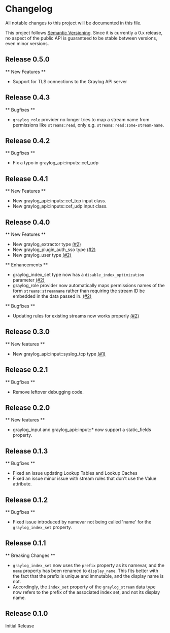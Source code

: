 # Changelog

All notable changes to this project will be documented in this file.

This project follows [Semantic Versioning](https://semver.org/). Since it is
currently a 0.x release, no aspect of the public API is guaranteed to be stable
between versions, even minor versions.

## Release 0.5.0
** New Features **
* Support for TLS connections to the Graylog API server

## Release 0.4.3
** Bugfixes **
* `graylog_role` provider no longer tries to map a stream name from permissions
  like `streams:read`, only e.g. `streams:read:some-stream-name`.

## Release 0.4.2
** Bugfixes **
* Fix a typo in graylog_api::inputs::cef_udp

## Release 0.4.1
** New Features **
* New graylog_api::inputs::cef_tcp input class.
* New graylog_api::inputs::cef_udp input class.

## Release 0.4.0
** New Features **
* New graylog_extractor type [(#2)](https://github.com/magicmemories/puppet-graylog_api/pull/2)
* New graylog_plugin_auth_sso type [(#2)](https://github.com/magicmemories/puppet-graylog_api/pull/2)
* New graylog_user type [(#2)](https://github.com/magicmemories/puppet-graylog_api/pull/2)

** Enhancements **
* graylog_index_set type now has a `disable_index_optimization` parameter [(#2)](https://github.com/magicmemories/puppet-graylog_api/pull/2)
* graylog_role provider now automatically maps permissions names of the form `streams:streamname`
  rather than requiring the stream ID be embedded in the data passed in. [(#2)](https://github.com/magicmemories/puppet-graylog_api/pull/2)

** Bugfixes **
* Updating rules for existing streams now works properly [(#2)](https://github.com/magicmemories/puppet-graylog_api/pull/2)

## Release 0.3.0
** New features **
* New graylog_api::input::syslog_tcp type [(#1)](https://github.com/magicmemories/puppet-graylog_api/pull/1)

## Release 0.2.1
** Bugfixes **
* Remove leftover debugging code.

## Release 0.2.0
** New features **
* graylog_input and graylog_api::input::* now support a static_fields property.

## Release 0.1.3
** Bugfixes **
* Fixed an issue updating Lookup Tables and Lookup Caches
* Fixed an issue minor issue with stream rules that don't use the Value attribute.

## Release 0.1.2
** Bugfixes **
* Fixed issue introduced by namevar not being called 'name' for the
  `graylog_index_set` property.

## Release 0.1.1
** Breaking Changes **
* `graylog_index_set` now uses the `prefix` property as its namevar, and the
  `name` property has been renamed to `display_name`. This fits better with the
  fact that the prefix is unique and immutable, and the display name is not.
* Accordingly, the `index_set` property of the `graylog_stream` data type now
  refers to the prefix of the associated index set, and not its display name.

## Release 0.1.0
Initial Release
